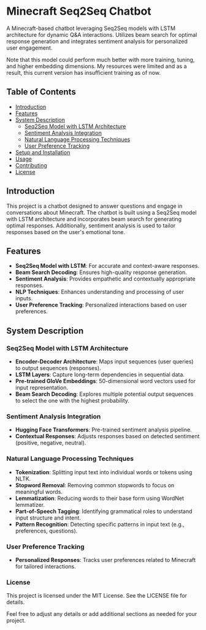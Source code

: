 # Minecraft Seq2Seq Chatbot

A Minecraft-based chatbot leveraging Seq2Seq models with LSTM architecture for dynamic Q&A interactions. Utilizes beam search for optimal response generation and integrates sentiment analysis for personalized user engagement.

Note that this model could perform much better with more training, tuning, and higher embedding dimensions. My resources were limited and as a result, this current version has insufficient training as of now.
## Table of Contents
- [Introduction](#introduction)
- [Features](#features)
- [System Description](#system-description)
  - [Seq2Seq Model with LSTM Architecture](#seq2seq-model-with-lstm-architecture)
  - [Sentiment Analysis Integration](#sentiment-analysis-integration)
  - [Natural Language Processing Techniques](#natural-language-processing-techniques)
  - [User Preference Tracking](#user-preference-tracking)
- [Setup and Installation](#setup-and-installation)
- [Usage](#usage)
- [Contributing](#contributing)
- [License](#license)

## Introduction
This project is a chatbot designed to answer questions and engage in conversations about Minecraft. The chatbot is built using a Seq2Seq model with LSTM architecture and incorporates beam search for generating optimal responses. Additionally, sentiment analysis is used to tailor responses based on the user's emotional tone.

## Features
- **Seq2Seq Model with LSTM**: For accurate and context-aware responses.
- **Beam Search Decoding**: Ensures high-quality response generation.
- **Sentiment Analysis**: Provides empathetic and contextually appropriate responses.
- **NLP Techniques**: Enhances understanding and processing of user inputs.
- **User Preference Tracking**: Personalized interactions based on user preferences.

## System Description

### Seq2Seq Model with LSTM Architecture
- **Encoder-Decoder Architecture**: Maps input sequences (user queries) to output sequences (responses).
- **LSTM Layers**: Capture long-term dependencies in sequential data.
- **Pre-trained GloVe Embeddings**: 50-dimensional word vectors used for input representation.
- **Beam Search Decoding**: Explores multiple potential output sequences to select the one with the highest probability.

### Sentiment Analysis Integration
- **Hugging Face Transformers**: Pre-trained sentiment analysis pipeline.
- **Contextual Responses**: Adjusts responses based on detected sentiment (positive, negative, neutral).

### Natural Language Processing Techniques
- **Tokenization**: Splitting input text into individual words or tokens using NLTK.
- **Stopword Removal**: Removing common stopwords to focus on meaningful words.
- **Lemmatization**: Reducing words to their base form using WordNet lemmatizer.
- **Part-of-Speech Tagging**: Identifying grammatical roles to understand input structure and intent.
- **Pattern Recognition**: Detecting specific patterns in input text (e.g., preferences, questions).

### User Preference Tracking
- **Personalized Responses**: Tracks user preferences related to Minecraft for tailored interactions.

### License
This project is licensed under the MIT License. See the LICENSE file for details.

Feel free to adjust any details or add additional sections as needed for your project.

